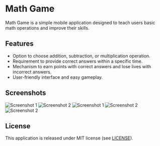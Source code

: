 # Math Game

Math Game is a simple mobile application designed to teach users basic math operations and improve their skills.

## Features

- Option to choose addition, subtraction, or multiplication operation.
- Requirement to provide correct answers within a specific time.
- Mechanism to earn points with correct answers and lose lives with incorrect answers.
- User-friendly interface and easy gameplay.

## Screenshots

![Screenshot 1](screenshots/Screenshot_20231127_224521.png)
![Screenshot 2](screenshots/Screenshot_20231127_224605.png)
![Screenshot 1](screenshots/Screenshot_20231127_224631.png)
![Screenshot 2](screenshots/Screenshot_20231127_224648.png)
![Screenshot 2](screenshots/Screenshot_20231127_224740.png)

## License

This application is released under MIT license (see [LICENSE](LICENSE)).
